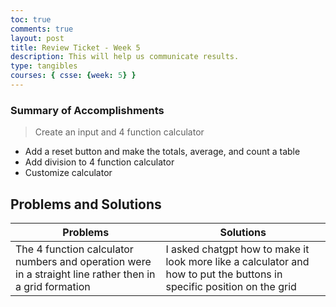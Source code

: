 ```yaml
---
toc: true
comments: true
layout: post
title: Review Ticket - Week 5
description: This will help us communicate results.
type: tangibles
courses: { csse: {week: 5} }
---
```


### Summary of Accomplishments
> Create an input and 4 function calculator
- Add a reset button and make the totals, average, and count a table
- Add division to 4 function calculator
- Customize calculator

## Problems and Solutions

| Problems | Solutions |
| -------- | --------- |
|The 4 function calculator numbers and operation were in a straight line rather then in a grid formation| I asked chatgpt how to make it look more like a calculator and how to put the buttons in specific position on the grid|